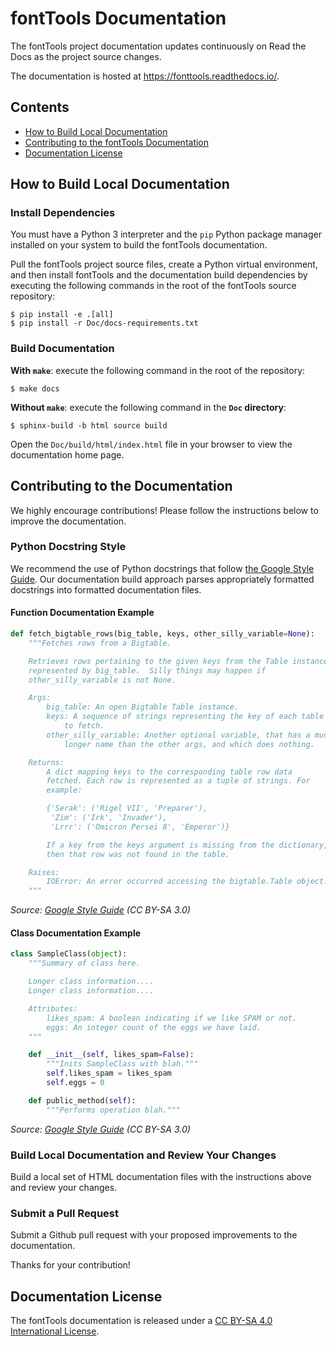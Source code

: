 # fontTools Documentation

The fontTools project documentation updates continuously on Read the Docs as the project source changes.

The documentation is hosted at https://fonttools.readthedocs.io/.

## Contents

- [How to Build Local Documentation](#how-to-build-local-documentation)
- [Contributing to the fontTools Documentation](#contributing-to-the-documentation)
- [Documentation License](#documentation-license)

## How to Build Local Documentation

### Install Dependencies

You must have a Python 3 interpreter and the `pip` Python package manager installed on your system to build the fontTools documentation.

Pull the fontTools project source files, create a Python virtual environment, and then install fontTools and the documentation build dependencies by executing the following commands in the root of the fontTools source repository:

```
$ pip install -e .[all]
$ pip install -r Doc/docs-requirements.txt
```

### Build Documentation

**With `make`**: execute the following command in the root of the repository:

```
$ make docs
```

**Without `make`**: execute the following command in the **`Doc` directory**:

```
$ sphinx-build -b html source build
```

Open the `Doc/build/html/index.html` file in your browser to view the documentation home page.

## Contributing to the Documentation

We highly encourage contributions!  Please follow the instructions below to improve the documentation.

### Python Docstring Style

We recommend the use of Python docstrings that follow [the Google Style Guide](https://github.com/google/styleguide/blob/gh-pages/pyguide.md#381-docstrings).  Our documentation build approach parses appropriately formatted docstrings into formatted documentation files.

#### Function Documentation Example

```python
def fetch_bigtable_rows(big_table, keys, other_silly_variable=None):
    """Fetches rows from a Bigtable.

    Retrieves rows pertaining to the given keys from the Table instance
    represented by big_table.  Silly things may happen if
    other_silly_variable is not None.

    Args:
        big_table: An open Bigtable Table instance.
        keys: A sequence of strings representing the key of each table row
            to fetch.
        other_silly_variable: Another optional variable, that has a much
            longer name than the other args, and which does nothing.

    Returns:
        A dict mapping keys to the corresponding table row data
        fetched. Each row is represented as a tuple of strings. For
        example:

        {'Serak': ('Rigel VII', 'Preparer'),
         'Zim': ('Irk', 'Invader'),
         'Lrrr': ('Omicron Persei 8', 'Emperor')}

        If a key from the keys argument is missing from the dictionary,
        then that row was not found in the table.

    Raises:
        IOError: An error occurred accessing the bigtable.Table object.
    """
```
*Source: [Google Style Guide](https://github.com/google/styleguide/blob/gh-pages/pyguide.md) (CC BY-SA 3.0)*

#### Class Documentation Example

```python
class SampleClass(object):
    """Summary of class here.

    Longer class information....
    Longer class information....

    Attributes:
        likes_spam: A boolean indicating if we like SPAM or not.
        eggs: An integer count of the eggs we have laid.
    """

    def __init__(self, likes_spam=False):
        """Inits SampleClass with blah."""
        self.likes_spam = likes_spam
        self.eggs = 0

    def public_method(self):
        """Performs operation blah."""
```
*Source: [Google Style Guide](https://github.com/google/styleguide/blob/gh-pages/pyguide.md) (CC BY-SA 3.0)*

### Build Local Documentation and Review Your Changes

Build a local set of HTML documentation files with the instructions above and review your changes.

### Submit a Pull Request

Submit a Github pull request with your proposed improvements to the documentation.

Thanks for your contribution!

## Documentation License

The fontTools documentation is released under a [CC BY-SA 4.0 International License](https://creativecommons.org/licenses/by-sa/4.0/).
